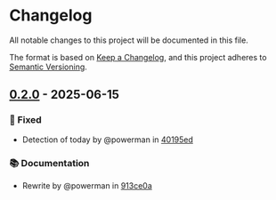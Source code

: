 # Changelog

All notable changes to this project will be documented in this file.

The format is based on [Keep a Changelog](https://keepachangelog.com/en/1.1.0/),
and this project adheres to [Semantic Versioning](https://semver.org/spec/v2.0.0.html).

## [0.2.0] - 2025-06-15

### 🐛 Fixed

- Detection of today by @powerman in [40195ed]

### 📚 Documentation

- Rewrite by @powerman in [913ce0a]

[0.2.0]: https://github.com/powerman/md-tasks-notify/compare/%40%7B10year%7D..v0.2.0
[40195ed]: https://github.com/powerman/md-tasks-notify/commit/40195ed9708676ef27d517db21152537b37d462b
[913ce0a]: https://github.com/powerman/md-tasks-notify/commit/913ce0a1b1944a3886e1de6822a352b22f852662

<!-- generated by git-cliff -->
